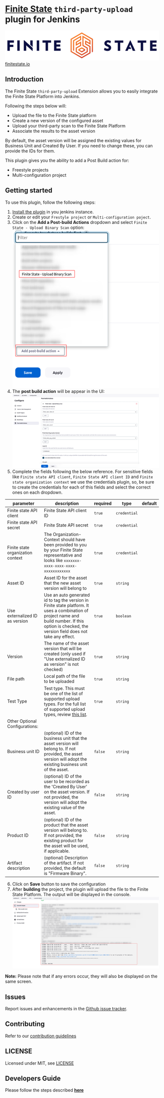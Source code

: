 # [Finite State](https://finitestate.io) `third-party-upload` plugin for Jenkins

![Finite state logo](FS-Logo.png)
[finitestate.io](https://finitestate.io)

## Introduction

The Finite State `third-party-upload` Extension allows you to easily integrate the Finite State Platform into Jenkins.

Following the steps below will:

* Upload the file to the Finite State platform
* Create a new version of the configured asset
* Upload your third-party scan to the Finite State Platform
* Associate the results to the asset version

By default, the asset version will be assigned the existing values for Business Unit and Created By User. If you need to change these, you can provide the IDs for them.

This plugin gives you the ability to add a Post Build action for:

- Freestyle projects
- Multi-configuration project

## Getting started

To use this plugin, follow the following steps:
1. [Install the plugin](https://www.jenkins.io/doc/book/managing/plugins/#installing-a-plugin) in you jenkins instance. 
2.  Create or edit your `Frestyle project` or `Multi-configuration poject`.
3. Click on the **Add a Post-build Actions** dropdown and select `Finite State - Upload Binary Scan` option:
![Post Build action](./screenshots/post_build_action_add.png)
4. The **post build action** will be appear in the UI:
![Action form](./screenshots/action_form.png)
5. Complete the fields following the below reference. For sensitive fields like `Finite state API client`, `Finite State API client ID` and `Finite state organization context` we use the credentials plugin, so, be sure to create the credentials for each of this fields and select the correct ones on each dropdown. 

| parameter                         | description                                                                                                                                                                                  | required | type      | default |
| --------------------------------- | -------------------------------------------------------------------------------------------------------------------------------------------------------------------------------------------- | -------- | --------- | ------- |
| Finite state API client            | Finite State API client ID                                                                                                                                                                   | `true`   | `credential`  |         |
| Finite state API secret               | Finite State API secret                                                                                                                                                                      | `true`   | `credential`  |         |
| Finite state organization context | The Organization-Context should have been provided to you by your Finite State representative and looks like `xxxxxxx-xxxx-xxxx-xxxx-xxxxxxxxxxxx`                                           | `true`   | `credential`  |         |
| Asset ID                          | Asset ID for the asset that the new asset version will belong to                                                                                                                             | `true`   | `string`  |         |
| Use externalized ID as version                          | Use an auto generated id to tag the version in Finite state platform. It uses a combination of project name and build number. If this option is checked, the version field does not take any effect.                                                                                                                             | `true`   | `boolean`  |         |
| Version                           | The name of the asset version that will be created (only used if "Use externalized ID as version" is not checked)                                                                                                                                       | `true`   | `string`  |         |
| File path                         | Local path of the file to be uploaded                                                                                                                                                        | `true`   | `string`  |         |
| Test Type | Test type. This must be one of the list of supported upload types. For the full list of supported upload types, review [this list](https://docs.finitestate.io/supported-file-types). | `true` | `string` |  |
| Other Optional Configurations: |
| Business unit ID                 | (optional) ID of the business unit that the asset version will belong to. If not provided, the asset version will adopt the existing business unit of the asset.                             | `false`  | `string`  |         |
| Created by user ID                | (optional) ID of the user to be recorded as the 'Created By User' on the asset version. If not provided, the version will adopt the existing value of the asset.                             | `false`  | `string`  |         |
| Product ID                        | (optional) ID of the product that the asset version will belong to. If not provided, the existing product for the asset will be used, if applicable.                                         | `false`  | `string`  |         |
| Artifact description              | (optional) Description of the artifact. If not provided, the default is "Firmware Binary".                                                                                                   | `false`  | `string`  |         |
6. Click on **Save** button to save the configuration
7. After **building** the project, the plugin will upload the file to the Finite State Platform. The output will be displayed in the console.
![Console output](./screenshots/console_output.png)

**Note:** Please note that if any errors occur, they will also be displayed on the same screen.

## Issues

Report issues and enhancements in the [Github issue tracker](https://github.com/FiniteStateInc/third-party-upload-jenkins/issues).

## Contributing

Refer to our [contribution guidelines](https://github.com/jenkinsci/.github/blob/master/CONTRIBUTING.md)

## LICENSE

Licensed under MIT, see [LICENSE](LICENSE.md)


## Developers Guide

Please follow the steps described [**here**](DeveloperGuide.md)

